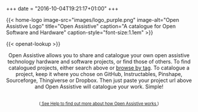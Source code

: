 +++
date = "2016-10-04T19:21:17+01:00"
+++

{{< home-logo image-src="images/logo_purple.png" image-alt="Open Assistive Logo" title="Open Assistive" caption="A catalogue for Open Software and Hardware" caption-style="font-size:1.1em" >}}

<div class="home-lookup-wrp">
{{< openat-lookup >}}
</div>

<div class="intro" style="text-align: center;">

Open Assistive allows you to share and catalogue your own open assistive technology hardware and software projects, or find those of others. To find catalogued projects, either search above or <a href="/tags/">browse by tag</a>. To catalogue a project, keep it where you chose on GitHub, Instructables, Pinshape, Sourceforge, Thingiverse or Dropbox.  Then just paste your project url above and Open Assistive will catalogue your work. Simple!  <br/><br/> <div style="font-size: 80%;">(<a href="/help"> See Help to find out more about how Open Assistive works  </a>)</div>

</div>
